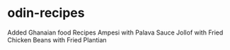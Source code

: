 # odin-recipes
Added Ghanaian food Recipes 
Ampesi with Palava Sauce
Jollof with Fried Chicken
Beans with Fried Plantian
